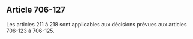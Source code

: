 Article 706-127
----
Les articles 211 à 218 sont applicables aux décisions prévues aux articles
706-123 à 706-125.
